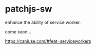 # patchjs-sw
enhance the ability of service worker.

come soon...

https://caniuse.com/#feat=serviceworkers

